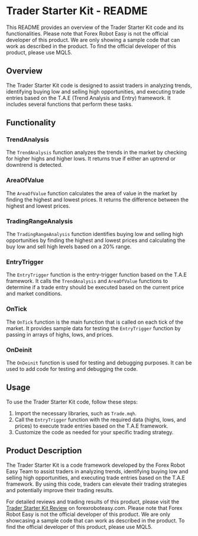 # Trader Starter Kit - README

This README provides an overview of the Trader Starter Kit code and its functionalities. Please note that Forex Robot Easy is not the official developer of this product. We are only showing a sample code that can work as described in the product. To find the official developer of this product, please use MQL5.

## Overview
The Trader Starter Kit code is designed to assist traders in analyzing trends, identifying buying low and selling high opportunities, and executing trade entries based on the T.A.E (Trend Analysis and Entry) framework. It includes several functions that perform these tasks.

## Functionality

### TrendAnalysis
The `TrendAnalysis` function analyzes the trends in the market by checking for higher highs and higher lows. It returns true if either an uptrend or downtrend is detected.

### AreaOfValue
The `AreaOfValue` function calculates the area of value in the market by finding the highest and lowest prices. It returns the difference between the highest and lowest prices.

### TradingRangeAnalysis
The `TradingRangeAnalysis` function identifies buying low and selling high opportunities by finding the highest and lowest prices and calculating the buy low and sell high levels based on a 20% range.

### EntryTrigger
The `EntryTrigger` function is the entry-trigger function based on the T.A.E framework. It calls the `TrendAnalysis` and `AreaOfValue` functions to determine if a trade entry should be executed based on the current price and market conditions.

### OnTick
The `OnTick` function is the main function that is called on each tick of the market. It provides sample data for testing the `EntryTrigger` function by passing in arrays of highs, lows, and prices.

### OnDeinit
The `OnDeinit` function is used for testing and debugging purposes. It can be used to add code for testing and debugging the code.

## Usage
To use the Trader Starter Kit code, follow these steps:
1. Import the necessary libraries, such as `Trade.mqh`.
2. Call the `EntryTrigger` function with the required data (highs, lows, and prices) to execute trade entries based on the T.A.E framework.
3. Customize the code as needed for your specific trading strategy.

## Product Description
The Trader Starter Kit is a code framework developed by the Forex Robot Easy Team to assist traders in analyzing trends, identifying buying low and selling high opportunities, and executing trade entries based on the T.A.E framework. By using this code, traders can elevate their trading strategies and potentially improve their trading results.

For detailed reviews and trading results of this product, please visit the [Trader Starter Kit Review](https://forexroboteasy.com/forex-robot-review/trader-starter-kit-review-elevate-trading-with-t-a-e-framework/) on forexroboteasy.com. Please note that Forex Robot Easy is not the official developer of this product. We are only showcasing a sample code that can work as described in the product. To find the official developer of this product, please use MQL5.

